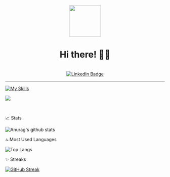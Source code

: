 <div id="header" align="center">
  <img src="https://media.giphy.com/media/M9gbBd9nbDrOTu1Mqx/giphy.gif" width="100"/>
  <h1> Hi there! 👋🏻 </h1>
</div>
<br>

<div id="badges" align="center">
  <a href="https://www.linkedin.com/in/andrew-abler-1323132a5/">
    <img src="https://img.shields.io/badge/LinkedIn-blue?style=for-the-badge&logo=linkedin&logoColor=white" alt="LinkedIn Badge"/>
  </a>
</div>

<hr>

[![My Skills](https://skillicons.dev/icons?i=java,javascript,nodejs,html,css,svelte,mongodb,git,github,neovim,vim,discord,figma&theme=dark)](https://skillicons.dev)

![](https://komarev.com/ghpvc/?username=Toshiven&color=blue)

<br>

📈 Stats

![Anurag's github stats](https://github-readme-stats.vercel.app/api?username=Toshiven&show_icons=true&theme=tokyonight)

🔝 Most Used Languages

![Top Langs](https://github-readme-stats.vercel.app/api/top-langs/?username=Toshiven&layout=compact&show_icons=true&theme=tokyonight)

✨ Streaks 

[![GitHub Streak](https://streak-stats.demolab.com/?user=Toshiven&theme=tokyonight)](https://git.io/streak-stats)

<!--
**Toshiven/Toshiven** is a ✨ _special_ ✨ repository because its `README.md` (this file) appears on your GitHub profile.

Here are some ideas to get you started:

- 🔭 I’m currently working on ...
- 🌱 I’m currently learning ...
- 👯 I’m looking to collaborate on ...
- 🤔 I’m looking for help with ...
- 💬 Ask me about ...
- 📫 How to reach me: ...
- 😄 Pronouns: ...
- ⚡ Fun fact: ...
-->
